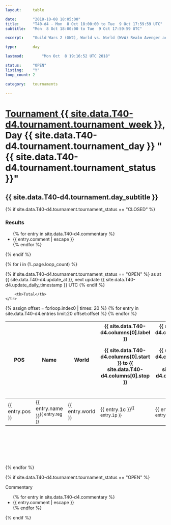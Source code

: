 ```yaml
---
layout: 	table

date: 		"2018-10-08 18:05:00"
title: 		"T40-d4 - Mon  8 Oct 18:00:00 to Tue  9 Oct 17:59:59 UTC"
subtitle: 	"Mon  8 Oct 18:00:00 to Tue  9 Oct 17:59:59 UTC"

excerpt:    "Guild Wars 2 (GW2), World vs. World (WvW) Realm Avenger achivement Tournament. \"Every Kill Counts\""

type:       day

lastmod: 		"Mon Oct  8 19:16:52 UTC 2018"

status:     "OPEN"
listing:    "Y"
loop_count: 2

category: 	tournaments

---
```

<div class="table_header">
    <h1><a href="{{ site.data.T40-d4.tournament.week_url }}">Tournament {{ site.data.T40-d4.tournament.tournament_week }}</a>, Day {{ site.data.T40-d4.tournament.tournament_day }} "{{ site.data.T40-d4.tournament.tournament_status }}"</h1>
    <h2>{{ site.data.T40-d4.tournament.day_subtitle }}</h2> 
</div>

{% if site.data.T40-d4.tournament.tournament_status == "CLOSED" %} 
<div class="commentary">
  <h3>Results</h3>
  <ul>
    {% for entry in site.data.T40-d4.commentary %}
    <li class="commentary_list">{{ entry.comment | escape }}</li>
    {% endfor %}
  </ul>
</div>
{% endif %}


{% for i in (1..page.loop_count) %}

{% if site.data.T40-d4.tournament.tournament_status == "OPEN" %} 
<span class="table_nextupdate">as at {{ site.data.T40-d4.update_at }}, next update {{ site.data.T40-d4.update_daily_timestamp }} UTC</span> 
{% endif %}

<table class="day_table">
  <colgroup>
    <col style="width:18px">
    <col style="width:55px">
    <col style="width:55px">
    <col style="width:12px">
    <col style="width:12px">
    <col style="width:12px">
    <col style="width:12px">
    <col style="width:12px">
    <col style="width:12px">
    <col style="width:12px">
    <col style="width:12px">
    <col style="width:12px">
    <col style="width:12px">
    <col style="width:12px">
    <col style="width:12px">
    <col style="width:12px">
    <col style="width:12px">
    <col style="width:12px">
    <col style="width:12px">
    <col style="width:12px">
    <col style="width:12px">
    <col style="width:12px">
    <col style="width:12px">
    <col style="width:12px">
    <col style="width:12px">
    <col style="width:12px">
    <col style="width:12px">
    <col style="width:18px">
  </colgroup>  
  <thead>
    <tr>
        <th>POS</th>
        <th class="AlignLeft">Name</th>
        <th class="AlignLeft">World</th>

<th><div class="label">{{ site.data.T40-d4.columns[0].label }}<p class="onhover">{{ site.data.T40-d4.columns[0].start }} to {{ site.data.T40-d4.columns[0].stop }}</p></div>​</th>
<th><div class="label">{{ site.data.T40-d4.columns[1].label }}<p class="onhover">{{ site.data.T40-d4.columns[1].start }} to {{ site.data.T40-d4.columns[1].stop }}</p></div>​</th>
<th><div class="label">{{ site.data.T40-d4.columns[2].label }}<p class="onhover">{{ site.data.T40-d4.columns[2].start }} to {{ site.data.T40-d4.columns[2].stop }}</p></div>​</th>
<th><div class="label">{{ site.data.T40-d4.columns[3].label }}<p class="onhover">{{ site.data.T40-d4.columns[3].start }} to {{ site.data.T40-d4.columns[3].stop }}</p></div>​</th>
<th><div class="label">{{ site.data.T40-d4.columns[4].label }}<p class="onhover">{{ site.data.T40-d4.columns[4].start }} to {{ site.data.T40-d4.columns[4].stop }}</p></div>​</th>
<th><div class="label">{{ site.data.T40-d4.columns[5].label }}<p class="onhover">{{ site.data.T40-d4.columns[5].start }} to {{ site.data.T40-d4.columns[5].stop }}</p></div>​</th>
<th><div class="label">{{ site.data.T40-d4.columns[6].label }}<p class="onhover">{{ site.data.T40-d4.columns[6].start }} to {{ site.data.T40-d4.columns[6].stop }}</p></div>​</th>
<th><div class="label">{{ site.data.T40-d4.columns[7].label }}<p class="onhover">{{ site.data.T40-d4.columns[7].start }} to {{ site.data.T40-d4.columns[7].stop }}</p></div>​</th>
<th><div class="label">{{ site.data.T40-d4.columns[8].label }}<p class="onhover">{{ site.data.T40-d4.columns[8].start }} to {{ site.data.T40-d4.columns[8].stop }}</p></div>​</th>
<th><div class="label">{{ site.data.T40-d4.columns[9].label }}<p class="onhover">{{ site.data.T40-d4.columns[9].start }} to {{ site.data.T40-d4.columns[9].stop }}</p></div>​</th>
<th><div class="label">{{ site.data.T40-d4.columns[10].label }}<p class="onhover">{{ site.data.T40-d4.columns[10].start }} to {{ site.data.T40-d4.columns[10].stop }}</p></div>​</th>

<th><div class="label">{{ site.data.T40-d4.columns[11].label }}<p class="onhover">{{ site.data.T40-d4.columns[11].start }} to {{ site.data.T40-d4.columns[11].stop }}</p></div>​</th>
<th><div class="label">{{ site.data.T40-d4.columns[12].label }}<p class="onhover">{{ site.data.T40-d4.columns[12].start }} to {{ site.data.T40-d4.columns[12].stop }}</p></div>​</th>
<th><div class="label">{{ site.data.T40-d4.columns[13].label }}<p class="onhover">{{ site.data.T40-d4.columns[13].start }} to {{ site.data.T40-d4.columns[13].stop }}</p></div>​</th>
<th><div class="label">{{ site.data.T40-d4.columns[14].label }}<p class="onhover">{{ site.data.T40-d4.columns[14].start }} to {{ site.data.T40-d4.columns[14].stop }}</p></div>​</th>
<th><div class="label">{{ site.data.T40-d4.columns[15].label }}<p class="onhover">{{ site.data.T40-d4.columns[15].start }} to {{ site.data.T40-d4.columns[15].stop }}</p></div>​</th>
<th><div class="label">{{ site.data.T40-d4.columns[16].label }}<p class="onhover">{{ site.data.T40-d4.columns[16].start }} to {{ site.data.T40-d4.columns[16].stop }}</p></div>​</th>
<th><div class="label">{{ site.data.T40-d4.columns[17].label }}<p class="onhover">{{ site.data.T40-d4.columns[17].start }} to {{ site.data.T40-d4.columns[17].stop }}</p></div>​</th>
<th><div class="label">{{ site.data.T40-d4.columns[18].label }}<p class="onhover">{{ site.data.T40-d4.columns[18].start }} to {{ site.data.T40-d4.columns[18].stop }}</p></div>​</th>
<th><div class="label">{{ site.data.T40-d4.columns[19].label }}<p class="onhover">{{ site.data.T40-d4.columns[19].start }} to {{ site.data.T40-d4.columns[19].stop }}</p></div>​</th>
<th><div class="label">{{ site.data.T40-d4.columns[20].label }}<p class="onhover">{{ site.data.T40-d4.columns[20].start }} to {{ site.data.T40-d4.columns[20].stop }}</p></div>​</th>

<th><div class="label">{{ site.data.T40-d4.columns[21].label }}<p class="onhover">{{ site.data.T40-d4.columns[21].start }} to {{ site.data.T40-d4.columns[21].stop }}</p></div>​</th>
<th><div class="label">{{ site.data.T40-d4.columns[22].label }}<p class="onhover">{{ site.data.T40-d4.columns[22].start }} to {{ site.data.T40-d4.columns[22].stop }}</p></div>​</th>
<th><div class="label">{{ site.data.T40-d4.columns[23].label }}<p class="onhover">{{ site.data.T40-d4.columns[23].start }} to {{ site.data.T40-d4.columns[23].stop }}</p></div>​</th>

        <th>Total</th>
    </tr>
  </thead>
  {% assign offset = forloop.index0 | times: 20 %}
<tbody>
{% for entry in site.data.T40-d4.entries limit:20 offset:offset %}
  <tr>
    <td class="pl{{ entry.pos }}">{{ entry.pos }}</td>
    <td class="AlignLeft">{{ entry.name }}<sup>{{ entry.reg }}</sup></td>
    <td class="AlignLeft">{{ entry.world }}</td>
    <td class="pl{{ entry.1p }}">{{ entry.1c }}<sup>{{ entry.1p }}</sup></td>
    <td class="pl{{ entry.2p }}">{{ entry.2c }}<sup>{{ entry.2p }}</sup></td>
    <td class="pl{{ entry.3p }}">{{ entry.3c }}<sup>{{ entry.3p }}</sup></td>
    <td class="pl{{ entry.4p }}">{{ entry.4c }}<sup>{{ entry.4p }}</sup></td>
    <td class="pl{{ entry.5p }}">{{ entry.5c }}<sup>{{ entry.5p }}</sup></td>
    <td class="pl{{ entry.6p }}">{{ entry.6c }}<sup>{{ entry.6p }}</sup></td>
    <td class="pl{{ entry.7p }}">{{ entry.7c }}<sup>{{ entry.7p }}</sup></td>
    <td class="pl{{ entry.8p }}">{{ entry.8c }}<sup>{{ entry.8p }}</sup></td>
    <td class="pl{{ entry.9p }}">{{ entry.9c }}<sup>{{ entry.9p }}</sup></td>
    <td class="pl{{ entry.10p }}">{{ entry.10c }}<sup>{{ entry.10p }}</sup></td>
    <td class="pl{{ entry.11p }}">{{ entry.11c }}<sup>{{ entry.11p }}</sup></td>
    <td class="pl{{ entry.12p }}">{{ entry.12c }}<sup>{{ entry.12p }}</sup></td>
    <td class="pl{{ entry.13p }}">{{ entry.13c }}<sup>{{ entry.13p }}</sup></td>
    <td class="pl{{ entry.14p }}">{{ entry.14c }}<sup>{{ entry.14p }}</sup></td>
    <td class="pl{{ entry.15p }}">{{ entry.15c }}<sup>{{ entry.15p }}</sup></td>
    <td class="pl{{ entry.16p }}">{{ entry.16c }}<sup>{{ entry.16p }}</sup></td>
    <td class="pl{{ entry.17p }}">{{ entry.17c }}<sup>{{ entry.17p }}</sup></td>
    <td class="pl{{ entry.18p }}">{{ entry.18c }}<sup>{{ entry.18p }}</sup></td>
    <td class="pl{{ entry.19p }}">{{ entry.19c }}<sup>{{ entry.19p }}</sup></td>
    <td class="pl{{ entry.20p }}">{{ entry.20c }}<sup>{{ entry.20p }}</sup></td>
    <td class="pl{{ entry.21p }}">{{ entry.21c }}<sup>{{ entry.21p }}</sup></td>
    <td class="pl{{ entry.22p }}">{{ entry.22c }}<sup>{{ entry.22p }}</sup></td>
    <td class="pl{{ entry.23p }}">{{ entry.23c }}<sup>{{ entry.23p }}</sup></td>
    <td class="pl{{ entry.24p }}">{{ entry.24c }}<sup>{{ entry.24p }}</sup></td>
    <td>{{ entry.total }}</td>
  </tr>
{% endfor %}  
</tbody>
</table>
<div class="leaderboard">
  <script async src="//pagead2.googlesyndication.com/pagead/js/adsbygoogle.js"></script>
  <!-- 728x90 -->
  <ins class="adsbygoogle"
       style="display:inline-block;width:728px;height:90px"
       data-ad-client="ca-pub-3274917281288240"
       data-ad-slot="3870538733"></ins>
  <script>
  (adsbygoogle = window.adsbygoogle || []).push({});
  </script>    
</div>
<br />
{% endfor %}

{% if site.data.T40-d4.tournament.tournament_status == "OPEN" %} 
<div class="commentary">
  <span class="commentary_title">Commentary</span>
  <ul>
    {% for entry in site.data.T40-d4.commentary %}
    <li class="commentary_list">{{ entry.comment | escape }}</li>
    {% endfor %}
  </ul>
</div>
{% endif %}



